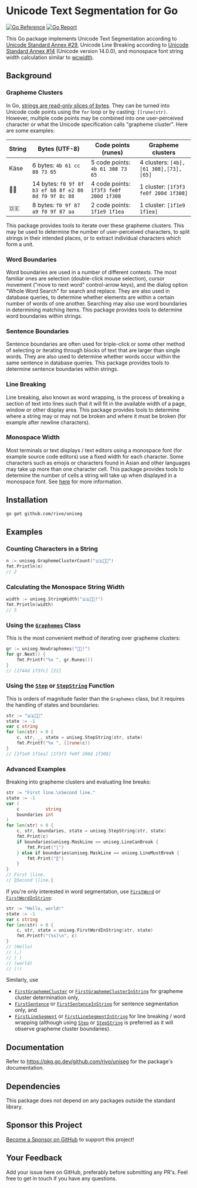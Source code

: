 # Unicode Text Segmentation for Go

[![Go Reference](https://pkg.go.dev/badge/github.com/rivo/uniseg.svg)](https://pkg.go.dev/github.com/rivo/uniseg)
[![Go Report](https://img.shields.io/badge/go%20report-A%2B-brightgreen.svg)](https://goreportcard.com/report/github.com/rivo/uniseg)

This Go package implements Unicode Text Segmentation according to [Unicode Standard Annex #29](https://unicode.org/reports/tr29/), Unicode Line Breaking according to [Unicode Standard Annex #14](https://unicode.org/reports/tr14/) (Unicode version 14.0.0), and monospace font string width calculation similar to [wcwidth](https://man7.org/linux/man-pages/man3/wcwidth.3.html).

## Background

### Grapheme Clusters

In Go, [strings are read-only slices of bytes](https://blog.golang.org/strings). They can be turned into Unicode code points using the `for` loop or by casting: `[]rune(str)`. However, multiple code points may be combined into one user-perceived character or what the Unicode specification calls "grapheme cluster". Here are some examples:

|String|Bytes (UTF-8)|Code points (runes)|Grapheme clusters|
|-|-|-|-|
|Käse|6 bytes: `4b 61 cc 88 73 65`|5 code points: `4b 61 308 73 65`|4 clusters: `[4b],[61 308],[73],[65]`|
|🏳️‍🌈|14 bytes: `f0 9f 8f b3 ef b8 8f e2 80 8d f0 9f 8c 88`|4 code points: `1f3f3 fe0f 200d 1f308`|1 cluster: `[1f3f3 fe0f 200d 1f308]`|
|🇩🇪|8 bytes: `f0 9f 87 a9 f0 9f 87 aa`|2 code points: `1f1e9 1f1ea`|1 cluster: `[1f1e9 1f1ea]`|

This package provides tools to iterate over these grapheme clusters. This may be used to determine the number of user-perceived characters, to split strings in their intended places, or to extract individual characters which form a unit.

### Word Boundaries

Word boundaries are used in a number of different contexts. The most familiar ones are selection (double-click mouse selection), cursor movement ("move to next word" control-arrow keys), and the dialog option "Whole Word Search" for search and replace. They are also used in database queries, to determine whether elements are within a certain number of words of one another. Searching may also use word boundaries in determining matching items. This package provides tools to determine word boundaries within strings.

### Sentence Boundaries

Sentence boundaries are often used for triple-click or some other method of selecting or iterating through blocks of text that are larger than single words. They are also used to determine whether words occur within the same sentence in database queries. This package provides tools to determine sentence boundaries within strings.

### Line Breaking

Line breaking, also known as word wrapping, is the process of breaking a section of text into lines such that it will fit in the available width of a page, window or other display area. This package provides tools to determine where a string may or may not be broken and where it must be broken (for example after newline characters).

### Monospace Width

Most terminals or text displays / text editors using a monospace font (for example source code editors) use a fixed width for each character. Some characters such as emojis or characters found in Asian and other languages may take up more than one character cell. This package provides tools to determine the number of cells a string will take up when displayed in a monospace font. See [here](https://pkg.go.dev/github.com/rivo/uniseg#hdr-Monospace_Width) for more information.

## Installation

```bash
go get github.com/rivo/uniseg
```

## Examples

### Counting Characters in a String

```go
n := uniseg.GraphemeClusterCount("🇩🇪🏳️‍🌈")
fmt.Println(n)
// 2
```

### Calculating the Monospace String Width

```go
width := uniseg.StringWidth("🇩🇪🏳️‍🌈!")
fmt.Println(width)
// 5
```

### Using the [`Graphemes`](https://pkg.go.dev/github.com/rivo/uniseg#Graphemes) Class

This is the most convenient method of iterating over grapheme clusters:

```go
gr := uniseg.NewGraphemes("👍🏼!")
for gr.Next() {
	fmt.Printf("%x ", gr.Runes())
}
// [1f44d 1f3fc] [21]
```

### Using the [`Step`](https://pkg.go.dev/github.com/rivo/uniseg#Step) or [`StepString`](https://pkg.go.dev/github.com/rivo/uniseg#StepString) Function

This is orders of magnitude faster than the `Graphemes` class, but it requires the handling of states and boundaries:

```go
str := "🇩🇪🏳️‍🌈"
state := -1
var c string
for len(str) > 0 {
	c, str, _, state = uniseg.StepString(str, state)
	fmt.Printf("%x ", []rune(c))
}
// [1f1e9 1f1ea] [1f3f3 fe0f 200d 1f308]
```

### Advanced Examples

Breaking into grapheme clusters and evaluating line breaks:

```go
str := "First line.\nSecond line."
state := -1
var (
	c          string
	boundaries int
)
for len(str) > 0 {
	c, str, boundaries, state = uniseg.StepString(str, state)
	fmt.Print(c)
	if boundaries&uniseg.MaskLine == uniseg.LineCanBreak {
		fmt.Print("|")
	} else if boundaries&uniseg.MaskLine == uniseg.LineMustBreak {
		fmt.Print("‖")
	}
}
// First |line.
// ‖Second |line.‖
```

If you're only interested in word segmentation, use [`FirstWord`](https://pkg.go.dev/github.com/rivo/uniseg#FirstWord) or [`FirstWordInString`](https://pkg.go.dev/github.com/rivo/uniseg#FirstWordInString):

```go
str := "Hello, world!"
state := -1
var c string
for len(str) > 0 {
	c, str, state = uniseg.FirstWordInString(str, state)
	fmt.Printf("(%s)\n", c)
}
// (Hello)
// (,)
// ( )
// (world)
// (!)
```

Similarly, use

- [`FirstGraphemeCluster`](https://pkg.go.dev/github.com/rivo/uniseg#FirstGraphemeCluster) or [`FirstGraphemeClusterInString`](https://pkg.go.dev/github.com/rivo/uniseg#FirstGraphemeClusterInString) for grapheme cluster determination only,
- [`FirstSentence`](https://pkg.go.dev/github.com/rivo/uniseg#FirstSentence) or [`FirstSentenceInString`](https://pkg.go.dev/github.com/rivo/uniseg#FirstSentenceInString) for sentence segmentation only, and
- [`FirstLineSegment`](https://pkg.go.dev/github.com/rivo/uniseg#FirstLineSegment) or [`FirstLineSegmentInString`](https://pkg.go.dev/github.com/rivo/uniseg#FirstLineSegmentInString) for line breaking / word wrapping (although using [`Step`](https://pkg.go.dev/github.com/rivo/uniseg#Step) or [`StepString`](https://pkg.go.dev/github.com/rivo/uniseg#StepString) is preferred as it will observe grapheme cluster boundaries).

## Documentation

Refer to https://pkg.go.dev/github.com/rivo/uniseg for the package's documentation.

## Dependencies

This package does not depend on any packages outside the standard library.

## Sponsor this Project

[Become a Sponsor on GitHub](https://github.com/sponsors/rivo?metadata_source=uniseg_readme) to support this project!

## Your Feedback

Add your issue here on GitHub, preferably before submitting any PR's. Feel free to get in touch if you have any questions.